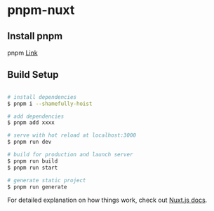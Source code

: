 # pnpm-nuxt

## Install pnpm

pnpm [Link](https://pnpm.js.org/)

## Build Setup

```bash

# install dependencies
$ pnpm i --shamefully-hoist

# add dependencies
$ pnpm add xxxx

# serve with hot reload at localhost:3000
$ pnpm run dev

# build for production and launch server
$ pnpm run build
$ pnpm run start

# generate static project
$ pnpm run generate
```

For detailed explanation on how things work, check out [Nuxt.js docs](https://nuxtjs.org).
